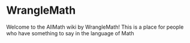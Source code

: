 # WrangleMath
Welcome to the AllMath wiki by WrangleMath!
This is a place for people who have something to say in the language of Math
